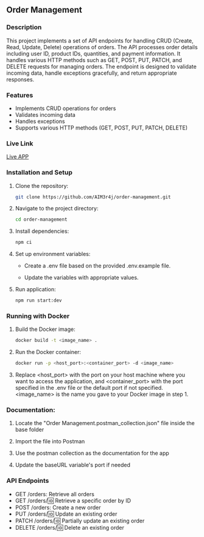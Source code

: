 ## Order Management

### Description

This project implements a set of API endpoints for handling CRUD (Create, Read, Update, Delete) operations of orders. The API processes order details including user ID, product IDs, quantities, and payment information. It handles various HTTP methods such as GET, POST, PUT, PATCH, and DELETE requests for managing orders. The endpoint is designed to validate incoming data, handle exceptions gracefully, and return appropriate responses.

### Features

- Implements CRUD operations for orders
- Validates incoming data
- Handles exceptions
- Supports various HTTP methods (GET, POST, PUT, PATCH, DELETE)

### Live Link

[Live APP](https://order-management-52ve.onrender.com/omapi/hello)

### Installation and Setup

1. Clone the repository:

   ```bash
   git clone https://github.com/AIM3r4j/order-management.git
   ```

2. Navigate to the project directory:

   ```bash
   cd order-management
   ```

3. Install dependencies:

   ```bash
   npm ci
   ```

4. Set up environment variables:

   - Create a .env file based on the provided .env.example file.

   - Update the variables with appropriate values.

5. Run application:

   ```bash
   npm run start:dev
   ```

### Running with Docker

1. Build the Docker image:

   ```bash
   docker build -t <image_name> .
   ```

2. Run the Docker container:

   ```bash
   docker run -p <host_port>:<container_port> -d <image_name>
   ```

3. Replace <host_port> with the port on your host machine where you want to access the application, and <container_port> with the port specified in the .env file or the default port if not specified. <image_name> is the name you gave to your Docker image in step 1.

### Documentation:

1.  Locate the "Order Management.postman_collection.json" file inside the base folder

2.  Import the file into Postman

3.  Use the postman collection as the documentation for the app

4.  Update the baseURL variable's port if needed

### API Endpoints

- GET /orders: Retrieve all orders
- GET /orders/:id: Retrieve a specific order by ID
- POST /orders: Create a new order
- PUT /orders/:id: Update an existing order
- PATCH /orders/:id: Partially update an existing order
- DELETE /orders/:id: Delete an existing order
